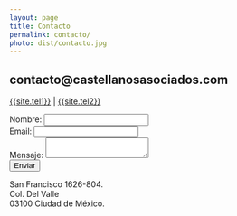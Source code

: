 ```yaml
---
layout: page
title: Contacto
permalink: contacto/
photo: dist/contacto.jpg
---
```


<section class="cards">
  <div class="halfcard">
    <h2>contacto@castellanosasociados.com</h2>
      <p>
      <a href="tel:{{ site.tel1}}"> {{site.tel1}}</a> | <a href="tel:{{ site.tel2}}">{{site.tel2}}</a>
    </p>
    <form action="https://formspree.io/{{ site.email }}" method="POST">
        <label for="name">Nombre:</label>
          <input type="text" name="name"><br>
        <label for="name">Email:</label>
          <input type="email" name="_replyto"><br>
        <label for="message">Mensaje:</label>
          <textarea type="text" name="message"></textarea><br>
        <input class="submitbutton" type="submit" value="Enviar">
    </form>
  </div>

  <div class="halfcard">
    <div id="map"></div>
    <p>San Francisco 1626-804.<br>
    Col. Del Valle<br>
    03100 Ciudad de México.</p>
  </div>
</section>

<script src="{{site.baseurl}}js/map.js"></script>
<script async defer
    src="https://maps.googleapis.com/maps/api/js?key=AIzaSyCLQc8Mu-fjVVgkBV77SKMaYiGJV0jaRQw&callback=initMap">
</script>
